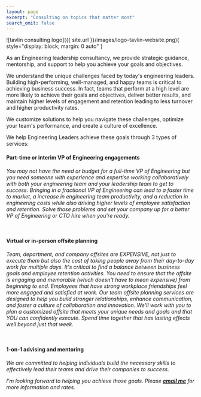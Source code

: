 ```yaml
---
layout: page
excerpt: "Consulting on topics that matter most"
search_omit: false
---
```


![tavlin consulting logo]({{ site.url }}/images/logo-tavlin-website.png){ style="display: block; margin: 0 auto" }

As an Engineering leadership consultancy, we provide strategic guidance, mentorship, and support to help you achieve your goals and objectives. 

We understand the unique challenges faced by today's engineering leaders. Building high-performing, well-managed, and happy teams is critical to achieving business success. In fact, teams that perform at a high level are more likely to achieve their goals and objectives, deliver better results, and maintain higher levels of engagement and retention leading to less turnover and higher productivity rates.

We customize solutions to help you navigate these challenges, optimize your team's performance, and create a culture of excellence.
 
We help Engineering Leaders achieve these goals through 3 types of services:
<br>
<h4>Part-time or interim VP of Engineering engagements </h4>

<i> You may not have the need or budget for a full-time VP of Engineering but you need someone with experience and expertise working collaboratively with both your engineering team and your leadership team to get to success. Bringing in a fractional VP of Engineering can lead to a faster time to market, a increase in engineering team productivity, and a reduction in engineering costs while also driving higher levels of employee satisfaction and retention. Solve those problems and set your company up for a better VP of Engineering or CTO hire when you're ready.</i>

<br>
<h4>Virtual or in-person offsite planning</h4>

<i> Team, department, and company offsites are EXPENSIVE, not just to execute them but also the cost of taking people away from their day-to-day work for multiple days. It's critical to find a balance between business goals and employee retention activities. You need to ensure that the offsite is engaging and memorable (which doesn't have to mean expensive) from beginning to end. Employees that have strong workplace friendships feel more engaged and satisfied at work. Our team offsite planning services are designed to help you build stronger relationships, enhance communication, and foster a culture of collaboration and innovation. We'll work with you to plan a customized offsite that meets your unique needs and goals and that YOU can confidently execute. Spend time together that has lasting effects well beyond just that week.</i>

<br>
<h4>1-on-1 advising and mentoring</h4>

<i> We are committed to helping individuals build the necessary skills to effectively lead their teams and drive their companies to success. </i>
 
 
<i>I'm looking forward to helping you achieve those goals. Please <b>[email me](mailto:asheren@gmail.com)</b> for more information and rates.
